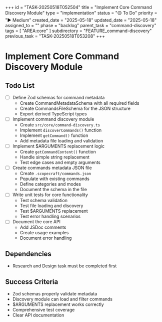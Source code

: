 +++
id = "TASK-20250518T052504"
title = "Implement Core Command Discovery Module"
type = "implementation"
status = "🟡 To Do"
priority = "▶️ Medium"
created_date = "2025-05-18"
updated_date = "2025-05-18"
assigned_to = ""
phase = "backlog"
parent_task = "command-discovery"
tags = [ "AREA:core" ]
subdirectory = "FEATURE_command-discovery"
previous_task = "TASK-20250518T053208"
+++

# Implement Core Command Discovery Module

## Todo List
- [ ] Define Zod schemas for command metadata
  - Create CommandMetadataSchema with all required fields
  - Create CommandsFileSchema for the JSON structure
  - Export derived TypeScript types
- [ ] Implement command discovery module
  - Create `src/core/command-discovery.ts`
  - Implement `discoverCommands()` function
  - Implement `getCommand()` function
  - Add metadata file loading and validation
- [ ] Implement $ARGUMENTS replacement logic
  - Create `getCommandContent()` function
  - Handle simple string replacement
  - Test edge cases and empty arguments
- [ ] Create commands metadata JSON file
  - Create `.scopecraft/commands.json`
  - Populate with existing commands
  - Define categories and modes
  - Document the schema in the file
- [ ] Write unit tests for core functionality
  - Test schema validation
  - Test file loading and discovery
  - Test $ARGUMENTS replacement
  - Test error handling scenarios
- [ ] Document the core API
  - Add JSDoc comments
  - Create usage examples
  - Document error handling

## Dependencies
- Research and Design task must be completed first

## Success Criteria
- Zod schemas properly validate metadata
- Discovery module can load and filter commands
- $ARGUMENTS replacement works correctly
- Comprehensive test coverage
- Clear API documentation
